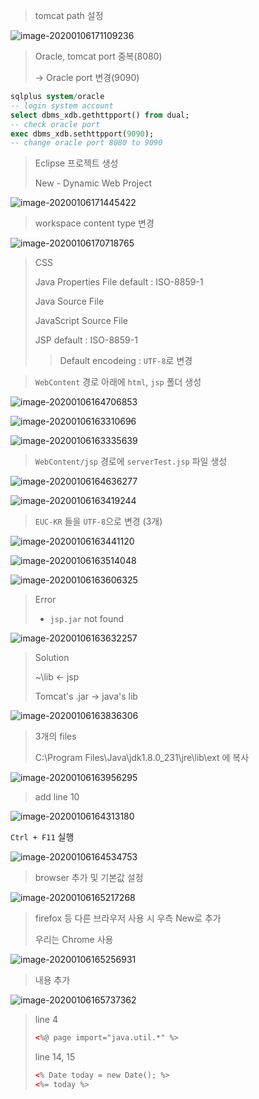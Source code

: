> tomcat path 설정

![image-20200106171109236](./Image/image-20200106171109236.png)



> Oracle, tomcat port 중복(8080)
>
> -> Oracle port 변경(9090)

```sql
sqlplus system/oracle
-- login system account
select dbms_xdb.gethttpport() from dual;
-- check oracle port
exec dbms_xdb.sethttpport(9090);
-- change oracle port 8080 to 9090
```



> Eclipse 프로젝트 생성
>
> New - Dynamic Web Project

![image-20200106171445422](./Image/image-20200106171445422.png)

> workspace content type 변경

![image-20200106170718765](./Image/image-20200106170718765.png)

> CSS
>
> Java Properties File		default : ISO-8859-1
>
> Java Source File
>
> JavaScript Source File
>
> JSP								default : ISO-8859-1
>
> > Default encodeing : `UTF-8`로 변경



> `WebContent` 경로 아래에 `html`, `jsp` 폴더 생성

![image-20200106164706853](./Image/image-20200106164706853.png)

![image-20200106163310696](./Image/image-20200106163310696.png)

![image-20200106163335639](./Image/image-20200106163335639.png)

> `WebContent/jsp` 경로에 `serverTest.jsp` 파일 생성

![image-20200106164636277](./Image/image-20200106164636277.png)

![image-20200106163419244](./Image/image-20200106163419244.png)

> `EUC-KR` 들을 `UTF-8`으로 변경 (3개)

![image-20200106163441120](./Image/image-20200106163441120.png)

![image-20200106163514048](./Image/image-20200106163514048.png)

![image-20200106163606325](./Image/image-20200106163606325.png)

> Error
>
> - `jsp.jar` not found

![image-20200106163632257](./Image/image-20200106163632257.png)

> Solution
>
> ~\lib    <-    jsp
>
> Tomcat's .jar -> java's lib

![image-20200106163836306](./Image/image-20200106163836306.png)

> 3개의 files
>
> C:\Program Files\Java\jdk1.8.0_231\jre\lib\ext 에 복사

![image-20200106163956295](./Image/image-20200106163956295.png)

> add line 10

![image-20200106164313180](./Image/image-20200106164313180.png)



`Ctrl + F11` 실행

![image-20200106164534753](./Image/image-20200106164534753.png)



> browser 추가 및 기본값 설정

![image-20200106165217268](./Image/image-20200106165217268.png)

> firefox 등 다른 브라우저 사용 시 우측 New로 추가
>
> 우리는 Chrome 사용

![image-20200106165256931](./Image/image-20200106165256931.png)



> 내용 추가

![image-20200106165737362](./Image/image-20200106165737362.png)

> line 4
>
> ```html
> <%@ page import="java.util.*" %>
> ```
>
> line 14, 15
>
> ```html
> <% Date today = new Date(); %>
> <%= today %>
> ```

